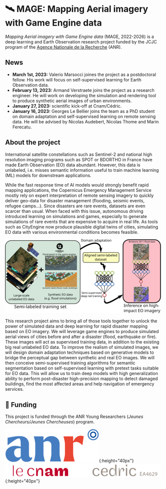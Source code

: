 # 🛰 MAGE: Mapping Aerial imagery with Game Engine data

*Mapping Aerial imagery with Game Engine data* (MAGE, 2022-2026) is a deep learning and Earth Observation research project funded by the JCJC program of the [Agence Nationale de la Recherche](https://anr.fr/) (ANR).

## News

* **March 1st, 2023:** Valerio Marsocci joines the project as a postdoctoral fellow. His work will focus on self-supervised learning for Earth Observation data.
* **February 13, 2023:** Armand Verstraete joins the project as a research engineer. He will work on developing the simulation and rendering tool to produce synthetic aerial images of urban environments.
* **January 27, 2023:** scientific kick-off at Cnam/Cédric.
* **January 16, 2023:** Georges Le Bellier joins the team as a PhD student on domain adaptation and self-supervised learning on remote sensing data. He will be advised by Nicolas Audebert, Nicolas Thome and Marin Ferecatu.

## About the project

International satellite constellations such as Sentinel-2 and national high resolution imaging programs such as SPOT or BDORTHO in France have made Earth Observation (EO) data abundant. However, this data is unlabeled, i.e. misses semantic information useful to train machine learning (ML) models for downstream applications.

While the fast response time of AI models would strongly benefit rapid mapping applications, the Copernicus Emergency Management Service mostly rely on expert interpretation of remote sensing imagery to quickly deliver geo-data for disaster management (flooding, seismic events, refugee camps…). Since disasters are rare events, datasets are even scarcer than usual. When faced with this issue, autonomous driving introduced learning on simulations and games, especially to generate simulations of rare events that are expensive to acquire in real life. As tools such as CityEngine now produce plausible digital twins of cities, simulating EO data with various environmental conditions becomes feasible.

![The MAGE project aims to design a sim2real workflow for Earth Observation. We collect large-scale unlabeled remote sensing datasets from open sources. We generate synthetic data by simulating disasters on 3D models using state-of-the-art engines such as Unreal. This mixed training set is used to train deep neural networks in semi-supervised fashion, using domain adaptation to reduce the gap between real and synthetic images. Then, we leverage the trained models on real use cases for disaster mapping.](images/MAGE_workflow.png)

This research project aims to bring all of those tools together to unlock the power of simulated data and deep learning for rapid disaster mapping based on EO imagery. We will leverage game engines to produce simulated aerial views of cities before and after a disaster (flood, earthquake or fire). These images will act as supervised training data, in addition to the existing big real unlabeled EO data. To improve the realism of simulated images, we will design domain adaptation techniques based on generative models to bridge the perceptual gap between synthetic and real EO images. We will then conceive semi-supervised training algorithms for semantic segmentation based on self-supervised learning with pretext tasks suitable for EO data. This will allow us to train deep models with high generalization ability to perform post-disaster high-precision mapping to detect damaged buildings, find the most affected areas and help navigation of emergency services.

## 🏦 Funding

This project is funded through the ANR Young Researchers (*Jeunes Chercheurs/Jeunes Chercheuses*) program.

![Logo of the ANR](images/anr_logo.png){:height="40px"}
![Logo of the Cnam/Cédric laboratory](images/cedric_cnam.png){:height="40px"}
